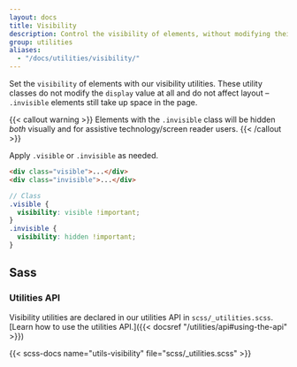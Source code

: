 ```yaml
---
layout: docs
title: Visibility
description: Control the visibility of elements, without modifying their display, with visibility utilities.
group: utilities
aliases:
  - "/docs/utilities/visibility/"
---
```


Set the `visibility` of elements with our visibility utilities. These utility classes do not modify the `display` value at all and do not affect layout – `.invisible` elements still take up space in the page.

{{< callout warning >}}
Elements with the `.invisible` class will be hidden *both* visually and for assistive technology/screen reader users.
{{< /callout >}}

Apply `.visible` or `.invisible` as needed.

```html
<div class="visible">...</div>
<div class="invisible">...</div>
```

```scss
// Class
.visible {
  visibility: visible !important;
}
.invisible {
  visibility: hidden !important;
}
```

## Sass

### Utilities API

Visibility utilities are declared in our utilities API in `scss/_utilities.scss`. [Learn how to use the utilities API.]({{< docsref "/utilities/api#using-the-api" >}})

{{< scss-docs name="utils-visibility" file="scss/_utilities.scss" >}}
